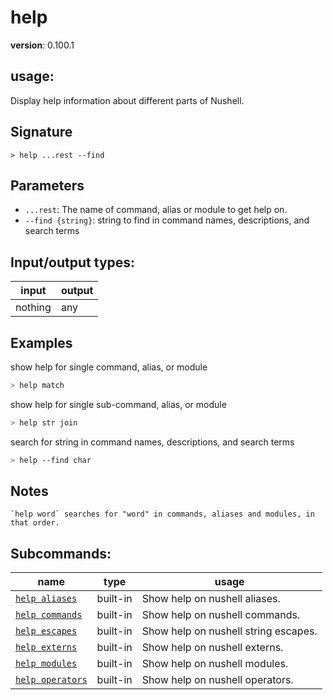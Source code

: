 # help

**version**: 0.100.1

## **usage**:

Display help information about different parts of Nushell.

## Signature

`> help ...rest --find`

## Parameters

- `...rest`: The name of command, alias or module to get help on.
- `--find {string}`: string to find in command names, descriptions, and search terms

## Input/output types:

| input   | output |
| ------- | ------ |
| nothing | any    |

## Examples

show help for single command, alias, or module

```bash
> help match
```

show help for single sub-command, alias, or module

```bash
> help str join
```

search for string in command names, descriptions, and search terms

```bash
> help --find char
```

## Notes

```text
`help word` searches for "word" in commands, aliases and modules, in that order.
```

## Subcommands:

| name                                                 | type     | usage                                |
| ---------------------------------------------------- | -------- | ------------------------------------ |
| [`help aliases`](/commands/docs/help_aliases.md)     | built-in | Show help on nushell aliases.        |
| [`help commands`](/commands/docs/help_commands.md)   | built-in | Show help on nushell commands.       |
| [`help escapes`](/commands/docs/help_escapes.md)     | built-in | Show help on nushell string escapes. |
| [`help externs`](/commands/docs/help_externs.md)     | built-in | Show help on nushell externs.        |
| [`help modules`](/commands/docs/help_modules.md)     | built-in | Show help on nushell modules.        |
| [`help operators`](/commands/docs/help_operators.md) | built-in | Show help on nushell operators.      |

